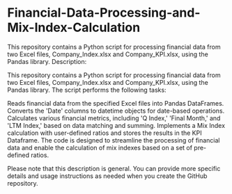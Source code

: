 # Financial-Data-Processing-and-Mix-Index-Calculation
This repository contains a Python script for processing financial data from two Excel files, Company_Index.xlsx and Company_KPI.xlsx, using the Pandas library. 
Description:

This repository contains a Python script for processing financial data from two Excel files, Company_Index.xlsx and Company_KPI.xlsx, using the Pandas library. The script performs the following tasks:

Reads financial data from the specified Excel files into Pandas DataFrames.
Converts the 'Date' columns to datetime objects for date-based operations.
Calculates various financial metrics, including 'Q Index,' 'Final Month,' and 'LTM Index,' based on data matching and summing.
Implements a Mix Index calculation with user-defined ratios and stores the results in the KPI Dataframe.
The code is designed to streamline the processing of financial data and enable the calculation of mix indexes based on a set of pre-defined ratios.

Please note that this description is general. You can provide more specific details and usage instructions as needed when you create the GitHub repository.

